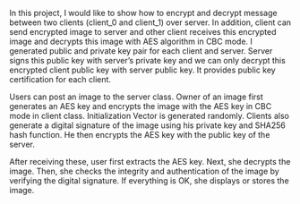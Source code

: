 In this project, I would like to show how to encrypt and decrypt message between two clients (client_0 and client_1) over server. In addition, client can send encrypted image to server and other client receives this encrypted image and decrypts this image with AES algorithm in CBC mode. I generated public and private key pair for each client and server. Server signs this public key with server’s private key and we can only decrypt this encrypted client public key with server public key. It provides public key certification for each client.

Users can post an image to the server class. Owner of an image first generates an AES key and encrypts the image with the AES key in CBC mode in client class. Initialization Vector is generated randomly. Clients also generate a digital signature of the image using his private key and SHA256 hash function. He then encrypts the AES key with the public key of the server.

After receiving these, user first extracts the AES key. Next, she decrypts the image. Then, she checks the integrity and authentication of the image by verifying the digital signature. If everything is OK, she displays or stores the image.